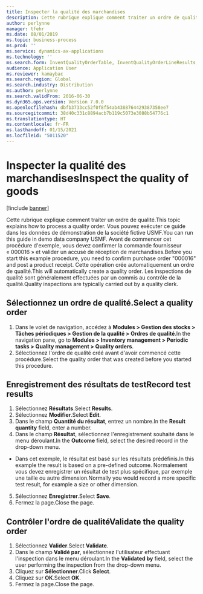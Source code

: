 ```yaml
---
title: Inspecter la qualité des marchandises
description: Cette rubrique explique comment traiter un ordre de qualité.
author: perlynne
manager: tfehr
ms.date: 08/01/2019
ms.topic: business-process
ms.prod: ''
ms.service: dynamics-ax-applications
ms.technology: ''
ms.search.form: InventQualityOrderTable, InventQualityOrderLineResults, HcmWorkerLookUp
audience: Application User
ms.reviewer: kamaybac
ms.search.region: Global
ms.search.industry: Distribution
ms.author: perlynne
ms.search.validFrom: 2016-06-30
ms.dyn365.ops.version: Version 7.0.0
ms.openlocfilehash: dbfb3733cc52f0f8f54ab4388764429387358ee7
ms.sourcegitcommit: 38d40c331c8894acb7b119c5073e3088b54776c1
ms.translationtype: HT
ms.contentlocale: fr-FR
ms.lasthandoff: 01/15/2021
ms.locfileid: "5011520"
---
```

# <a name="inspect-the-quality-of-goods"></a><span data-ttu-id="a62af-103">Inspecter la qualité des marchandises</span><span class="sxs-lookup"><span data-stu-id="a62af-103">Inspect the quality of goods</span></span>

[!include [banner](../../includes/banner.md)]

<span data-ttu-id="a62af-104">Cette rubrique explique comment traiter un ordre de qualité.</span><span class="sxs-lookup"><span data-stu-id="a62af-104">This topic explains how to process a quality order.</span></span> <span data-ttu-id="a62af-105">Vous pouvez exécuter ce guide dans les données de démonstration de la société fictive USMF.</span><span class="sxs-lookup"><span data-stu-id="a62af-105">You can run this guide in demo data company USMF.</span></span> <span data-ttu-id="a62af-106">Avant de commencer cet procédure d'exemple, vous devez confirmer la commande fournisseur « 000016 » et valider un accusé de réception de marchandises.</span><span class="sxs-lookup"><span data-stu-id="a62af-106">Before you start this example procedure, you need to confirm purchase order "000016" and post a product receipt.</span></span> <span data-ttu-id="a62af-107">Cette opération crée automatiquement un ordre de qualité.</span><span class="sxs-lookup"><span data-stu-id="a62af-107">This will automatically create a quality order.</span></span> <span data-ttu-id="a62af-108">Les inspections de qualité sont généralement effectuées par un commis au contrôle de la qualité.</span><span class="sxs-lookup"><span data-stu-id="a62af-108">Quality inspections are typically carried out by a quality clerk.</span></span>


## <a name="select-a-quality-order"></a><span data-ttu-id="a62af-109">Sélectionnez un ordre de qualité.</span><span class="sxs-lookup"><span data-stu-id="a62af-109">Select a quality order</span></span>
1. <span data-ttu-id="a62af-110">Dans le volet de navigation, accédez à **Modules > Gestion des stocks > Tâches périodiques > Gestion de la qualité > Ordres de qualité**.</span><span class="sxs-lookup"><span data-stu-id="a62af-110">In the navigation pane, go to **Modules > Inventory management > Periodic tasks > Quality management > Quality orders**.</span></span>
2. <span data-ttu-id="a62af-111">Sélectionnez l'ordre de qualité créé avant d'avoir commencé cette procédure.</span><span class="sxs-lookup"><span data-stu-id="a62af-111">Select the quality order that was created before you started this procedure.</span></span>  

## <a name="record-test-results"></a><span data-ttu-id="a62af-112">Enregistrement des résultats de test</span><span class="sxs-lookup"><span data-stu-id="a62af-112">Record test results</span></span>
1. <span data-ttu-id="a62af-113">Sélectionnez **Résultats**.</span><span class="sxs-lookup"><span data-stu-id="a62af-113">Select **Results**.</span></span>
2. <span data-ttu-id="a62af-114">Sélectionnez **Modifier**.</span><span class="sxs-lookup"><span data-stu-id="a62af-114">Select **Edit**.</span></span>
3. <span data-ttu-id="a62af-115">Dans le champ **Quantité du résultat**, entrez un nombre.</span><span class="sxs-lookup"><span data-stu-id="a62af-115">In the **Result quantity** field, enter a number.</span></span>
4. <span data-ttu-id="a62af-116">Dans le champ **Résultat**, sélectionnez l'enregistrement souhaité dans le menu déroulant.</span><span class="sxs-lookup"><span data-stu-id="a62af-116">In the **Outcome** field, select the desired record in the drop-down menu.</span></span>  
- <span data-ttu-id="a62af-117">Dans cet exemple, le résultat est basé sur les résultats prédéfinis.</span><span class="sxs-lookup"><span data-stu-id="a62af-117">In this example the result is based on a pre-defined outcome.</span></span> <span data-ttu-id="a62af-118">Normalement vous devez enregistrer un résultat de test plus spécifique, par exemple une taille ou autre dimension.</span><span class="sxs-lookup"><span data-stu-id="a62af-118">Normally you would record a more specific test result, for example a size or other dimension.</span></span>  
5. <span data-ttu-id="a62af-119">Sélectionnez **Enregistrer**.</span><span class="sxs-lookup"><span data-stu-id="a62af-119">Select **Save**.</span></span>
6. <span data-ttu-id="a62af-120">Fermez la page.</span><span class="sxs-lookup"><span data-stu-id="a62af-120">Close the page.</span></span>

## <a name="validate-the-quality-order"></a><span data-ttu-id="a62af-121">Contrôler l'ordre de qualité</span><span class="sxs-lookup"><span data-stu-id="a62af-121">Validate the quality order</span></span>
1. <span data-ttu-id="a62af-122">Sélectionnez **Valider**.</span><span class="sxs-lookup"><span data-stu-id="a62af-122">Select **Validate**.</span></span>
2. <span data-ttu-id="a62af-123">Dans le champ **Validé par**, sélectionnez l'utilisateur effectuant l'inspection dans le menu déroulant.</span><span class="sxs-lookup"><span data-stu-id="a62af-123">In the **Validated by** field, select the user performing the inspection from the drop-down menu.</span></span>  
3. <span data-ttu-id="a62af-124">Cliquez sur **Sélectionner**.</span><span class="sxs-lookup"><span data-stu-id="a62af-124">Click **Select**.</span></span>
4. <span data-ttu-id="a62af-125">Cliquez sur **OK**.</span><span class="sxs-lookup"><span data-stu-id="a62af-125">Select **OK**.</span></span>
5. <span data-ttu-id="a62af-126">Fermez la page.</span><span class="sxs-lookup"><span data-stu-id="a62af-126">Close the page.</span></span>


